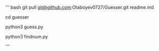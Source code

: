 ''' bash
git pull git@github.com:Otaboyev0727/Guesser.git
readme.md

cd guesser

python3 guess.py

python3 findnum.py



'''

